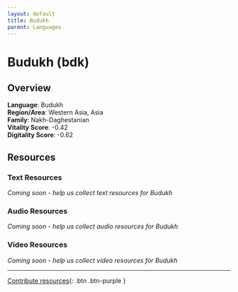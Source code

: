 ```yaml
---
layout: default
title: Budukh
parent: Languages
---
```


# Budukh (bdk)

## Overview

**Language**: Budukh  
**Region/Area**: Western Asia, Asia  
**Family**: Nakh-Daghestanian  
**Vitality Score**: -0.42  
**Digitality Score**: -0.62  

## Resources

### Text Resources
*Coming soon - help us collect text resources for Budukh*

### Audio Resources
*Coming soon - help us collect audio resources for Budukh*

### Video Resources
*Coming soon - help us collect video resources for Budukh*

---

[Contribute resources](https://fairtrain.github.io/){: .btn .btn-purple }
